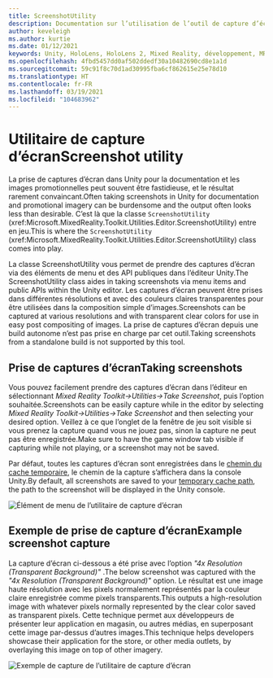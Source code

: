 ```yaml
---
title: ScreenshotUtility
description: Documentation sur l’utilisation de l’outil de capture d’écran dans MRTK
author: keveleigh
ms.author: kurtie
ms.date: 01/12/2021
keywords: Unity, HoloLens, HoloLens 2, Mixed Reality, développement, MRTK
ms.openlocfilehash: 4fbd5457dd0af502ddedf30a10482690cd8e1a1d
ms.sourcegitcommit: 59c91f8c70d1ad30995fba6cf862615e25e78d10
ms.translationtype: HT
ms.contentlocale: fr-FR
ms.lasthandoff: 03/19/2021
ms.locfileid: "104683962"
---
```

# <a name="screenshot-utility"></a><span data-ttu-id="e023c-104">Utilitaire de capture d’écran</span><span class="sxs-lookup"><span data-stu-id="e023c-104">Screenshot utility</span></span>

<span data-ttu-id="e023c-105">La prise de captures d’écran dans Unity pour la documentation et les images promotionnelles peut souvent être fastidieuse, et le résultat rarement convaincant.</span><span class="sxs-lookup"><span data-stu-id="e023c-105">Often taking screenshots in Unity for documentation and promotional imagery can be burdensome and the output often looks less than desirable.</span></span> <span data-ttu-id="e023c-106">C’est là que la classe `ScreenshotUtility` (xref:Microsoft.MixedReality.Toolkit.Utilities.Editor.ScreenshotUtility) entre en jeu.</span><span class="sxs-lookup"><span data-stu-id="e023c-106">This is where the `ScreenshotUtility` (xref:Microsoft.MixedReality.Toolkit.Utilities.Editor.ScreenshotUtility) class comes into play.</span></span>

<span data-ttu-id="e023c-107">La classe ScreenshotUtility vous permet de prendre des captures d’écran via des éléments de menu et des API publiques dans l’éditeur Unity.</span><span class="sxs-lookup"><span data-stu-id="e023c-107">The ScreenshotUtility class aides in taking screenshots via menu items and public APIs within the Unity editor.</span></span> <span data-ttu-id="e023c-108">Les captures d’écran peuvent être prises dans différentes résolutions et avec des couleurs claires transparentes pour être utilisées dans la composition simple d’images.</span><span class="sxs-lookup"><span data-stu-id="e023c-108">Screenshots can be captured at various resolutions and with transparent clear colors for use in easy post compositing of images.</span></span> <span data-ttu-id="e023c-109">La prise de captures d’écran depuis une build autonome n’est pas prise en charge par cet outil.</span><span class="sxs-lookup"><span data-stu-id="e023c-109">Taking screenshots from a standalone build is not supported by this tool.</span></span>

## <a name="taking-screenshots"></a><span data-ttu-id="e023c-110">Prise de captures d’écran</span><span class="sxs-lookup"><span data-stu-id="e023c-110">Taking screenshots</span></span>

<span data-ttu-id="e023c-111">Vous pouvez facilement prendre des captures d’écran dans l’éditeur en sélectionnant *Mixed Reality Toolkit->Utilities->Take Screenshot*, puis l’option souhaitée.</span><span class="sxs-lookup"><span data-stu-id="e023c-111">Screenshots can be easily capture while in the editor by selecting *Mixed Reality Toolkit->Utilities->Take Screenshot* and then selecting your desired option.</span></span> <span data-ttu-id="e023c-112">Veillez à ce que l’onglet de la fenêtre de jeu soit visible si vous prenez la capture quand vous ne jouez pas, sinon la capture ne peut pas être enregistrée.</span><span class="sxs-lookup"><span data-stu-id="e023c-112">Make sure to have the game window tab visible if capturing while not playing, or a screenshot may not be saved.</span></span>

<span data-ttu-id="e023c-113">Par défaut, toutes les captures d’écran sont enregistrées dans le [chemin du cache temporaire](https://docs.unity3d.com/ScriptReference/Application-temporaryCachePath.html), le chemin de la capture s’affichera dans la console Unity.</span><span class="sxs-lookup"><span data-stu-id="e023c-113">By default, all screenshots are saved to your [temporary cache path](https://docs.unity3d.com/ScriptReference/Application-temporaryCachePath.html), the path to the screenshot will be displayed in the Unity console.</span></span>

![Élément de menu de l’utilitaire de capture d’écran](../images/screenshot-utility/MRTK_ScreenshotUtility_Menu_Item.png)

## <a name="example-screenshot-capture"></a><span data-ttu-id="e023c-115">Exemple de prise de capture d’écran</span><span class="sxs-lookup"><span data-stu-id="e023c-115">Example screenshot capture</span></span>

<span data-ttu-id="e023c-116">La capture d’écran ci-dessous a été prise avec l’option *"4x Resolution (Transparent Background)"* .</span><span class="sxs-lookup"><span data-stu-id="e023c-116">The below screenshot was captured with the *"4x Resolution (Transparent Background)"* option.</span></span> <span data-ttu-id="e023c-117">Le résultat est une image haute résolution avec les pixels normalement représentés par la couleur claire enregistrée comme pixels transparents.</span><span class="sxs-lookup"><span data-stu-id="e023c-117">This outputs a high-resolution image with whatever pixels normally represented by the clear color saved as transparent pixels.</span></span> <span data-ttu-id="e023c-118">Cette technique permet aux développeurs de présenter leur application en magasin, ou autres médias, en superposant cette image par-dessus d’autres images.</span><span class="sxs-lookup"><span data-stu-id="e023c-118">This technique helps developers showcase their application for the store, or other media outlets, by overlaying this image on top of other imagery.</span></span>

![Exemple de capture de l’utilitaire de capture d’écran](../images/screenshot-utility/MRTK_ScreenshotUtility_Example_Capture.png)
